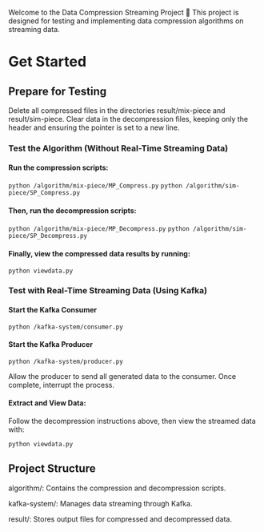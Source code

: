 Welcome to the Data Compression Streaming Project 👋
This project is designed for testing and implementing data compression algorithms on streaming data.

# **Get Started**
## Prepare for Testing

Delete all compressed files in the directories result/mix-piece and result/sim-piece.
Clear data in the decompression files, keeping only the header and ensuring the pointer is set to a new line.

### Test the Algorithm (Without Real-Time Streaming Data)

#### Run the compression scripts:
`python /algorithm/mix-piece/MP_Compress.py`
`python /algorithm/sim-piece/SP_Compress.py`
#### Then, run the decompression scripts:
`python /algorithm/mix-piece/MP_Decompress.py`
`python /algorithm/sim-piece/SP_Decompress.py`
#### Finally, view the compressed data results by running:
`python viewdata.py`

### Test with Real-Time Streaming Data (Using Kafka) 

#### Start the Kafka Consumer
`python /kafka-system/consumer.py`

#### Start the Kafka Producer

`python /kafka-system/producer.py`

Allow the producer to send all generated data to the consumer. Once complete, interrupt the process.

#### Extract and View Data:
Follow the decompression instructions above, then view the streamed data with:

`python viewdata.py`

## Project Structure

algorithm/: Contains the compression and decompression scripts.

kafka-system/: Manages data streaming through Kafka.

result/: Stores output files for compressed and decompressed data.

